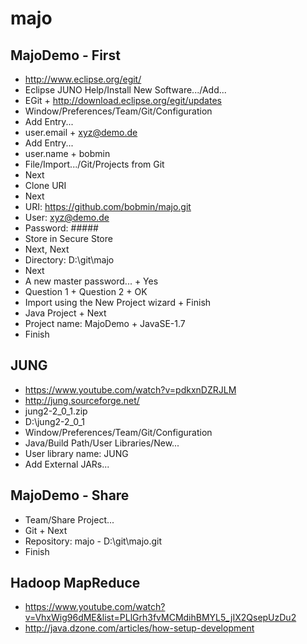 # majo

MajoDemo - First
----
* http://www.eclipse.org/egit/
* Eclipse JUNO Help/Install New Software.../Add...
* EGit + http://download.eclipse.org/egit/updates
* Window/Preferences/Team/Git/Configuration
* Add Entry...
* user.email + xyz@demo.de
* Add Entry...
* user.name + bobmin
* File/Import.../Git/Projects from Git
* Next
* Clone URI
* Next
* URI: https://github.com/bobmin/majo.git
* User: xyz@demo.de
* Password: #####
* Store in Secure Store
* Next, Next
* Directory: D:\git\majo
* Next
* A new master password... + Yes
* Question 1 + Question 2 + OK
* Import using the New Project wizard + Finish
* Java Project + Next
* Project name: MajoDemo + JavaSE-1.7
* Finish

JUNG
----
* https://www.youtube.com/watch?v=pdkxnDZRJLM
* http://jung.sourceforge.net/
* jung2-2_0_1.zip
* D:\jung2-2_0_1
* Window/Preferences/Team/Git/Configuration
* Java/Build Path/User Libraries/New...
* User library name: JUNG
* Add External JARs...

MajoDemo - Share
----
* Team/Share Project...
* Git + Next
* Repository: majo - D:\git\majo\.git
* Finish

Hadoop MapReduce
----
* https://www.youtube.com/watch?v=VhxWig96dME&list=PLlGrh3fvMCMdihBMYL5_jIX2QsepUzDu2
* http://java.dzone.com/articles/how-setup-development
